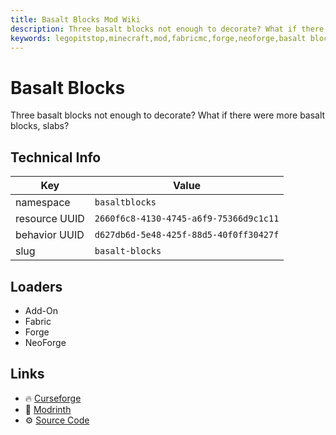 ```yaml
---
title: Basalt Blocks Mod Wiki
description: Three basalt blocks not enough to decorate? What if there were more basalt blocks, slabs?
keywords: legopitstop,minecraft,mod,fabricmc,forge,neoforge,basalt blocks
---
```


# Basalt Blocks

Three basalt blocks not enough to decorate? What if there were more basalt blocks, slabs?

## Technical Info

| Key           | Value                                  |
| ------------- | -------------------------------------- |
| namespace     | `basaltblocks`                         |
| resource UUID | `2660f6c8-4130-4745-a6f9-75366d9c1c11` |
| behavior UUID | `d627db6d-5e48-425f-88d5-40f0ff30427f` |
| slug          | `basalt-blocks`                        |

## Loaders

- Add-On
- Fabric
- Forge
- NeoForge

## Links

- :fire: [Curseforge](https://www.curseforge.com/minecraft/mc-mods/basalt-blocks)
- :wrench: [Modrinth](https://modrinth.com/mod/basalt-blocks)
- :gear: [Source Code](https://github.com/lpsmods/basalt-blocks)
